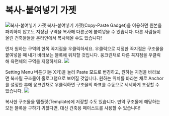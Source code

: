 # 복사-붙여넣기 가젯
![복사-붙여넣기 가젯](item:buildinggadgets:copypastetool)
복사-붙여넣기 가젯(Copy-Paste Gadget)을 이용하면 원본을 파괴하지 않고도 지정된 구역을 복사해 다른곳에 붙여넣을 수 있습니다. 다른 사람들이 올린 건축물들을 온라인에서 복사해올 수도 있습니다!

먼저 원하는 구역의 한쪽 꼭지점을 우클릭하세요. 우클릭으로 지정한 꼭지점은 구조물을 붙여넣을 때 내가 바라보는 블록에 위치할 것입니다. 웅크린채로 다른 꼭지점을 우클릭해 육면체의 구역을 지정하세요.
![](copy.png)

Setting Menu 버튼(기본 X키)을 눌러 Paste 모드로 변경하고, 원하는 지점을 바라보면 복사될 구조물이 홀로그램으로 보여질 것입니다. 원하는 위치를 바라본 채로 Anchor를 설정한 후에 웅크린채로 우클릭하면 구조물의 좌표를 수동으로 세세하게 조정할 수 있습니다.
![](paste.png)

복사한 구조물을 탬플릿(Template)에 저장할 수도 있습니다.
만약 구조물에 해당하는 모든 블록을 구하기 귀찮다면, 대신 건축용 페이스트를 사용할 수 있습니다!